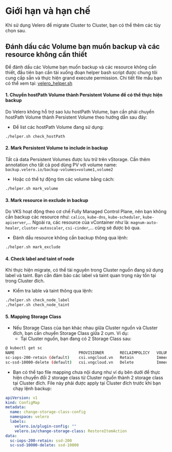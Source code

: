# Giới hạn và hạn chế

Khi sử dụng Velero để migrate Cluster to Cluster, bạn có thể thêm các tùy chọn sau.&#x20;

## Đánh dấu các Volume bạn muốn backup và các resource không cần thiết

Để đánh dấu các Volume bạn muốn backup và các resource không cần thiết, đầu tiên bạn cần tài xuống đoạn helper bash script được chung tôi cung cấp sẵn và thực hiện grand execute permission. Chi tiết file mấu bạn có thể xem tại: [velero\_helper.sh](https://raw.githubusercontent.com/vngcloud/velero/main/velero\_helper.sh)

#### 1. Chuyển hostPath Volume thành Persistent Volume để có thể thực hiện backup

Do Velero không hỗ trợ sao lưu hostPath Volume, bạn cần phải chuyển hostPath Volume thành Persistent Volume theo hướng dẫn sau đây:

* Để list các hostPath Volume đang sử dụng:

```bash
./helper.sh check_hostPath
```

#### 2. Mark Persistent Volume to include in backup

Tất cả data Persistent Volumes được lưu trữ trên vStorage. Cần thêm annotation cho tất cả pod dùng PV với volume name: `backup.velero.io/backup-volumes=volume1,volume2`

* Hoặc có thể tự động tìm các volume bằng cách:

```bash
./helper.sh mark_volume
```

#### 3. Mark resource in exclude in backup

Do VKS hoạt động theo cơ chế Fully Managed Control Plane, nên bạn không cần backup các resource như: `calico`, `kube-dns`, `kube-scheduler`, `kube-apiserver`,... Ngoài ra, các resource của vContainer như là: `magnum-auto-healer`, `cluster-autoscaler`, `csi-cinder`,... cũng sẽ được bỏ qua.

* Đánh dầu resource không cần backup thông qua lệnh:

```bash
./helper.sh mark_exclude
```

#### 4. Check label and taint of node

Khi thực hiện migrate, có thể tài nguyên trong Cluster nguồn đang sử dụng label và taint. Bạn cần đảm bảo các label và taint quan trọng này tồn tại trong Cluster đích.

* Kiểm tra lable và taint thông qua lệnh:

```bash
./helper.sh check_node_label
./helper.sh check_node_taint
```

#### 5. Mapping Storage Class

* Nếu Storage Class của bạn khác nhau giữa Cluster nguồn và Cluster đích, bạn cần chuyển Storage Class giữa 2 cụm. Ví dụ:
  * Tại Cluster nguồn, bạn đang có 2 Storage Class sau:

```bash
@ kubectl get sc
NAME                            PROVISIONER       RECLAIMPOLICY   VOLUMEBINDINGMODE   ALLOWVOLUMEEXPANSION   AGE
sc-iops-200-retain (default)    csi.vngcloud.vn   Retain          Immediate           true                   81s
sc-ssd-10000-delete (default)   csi.vngcloud.vn   Delete          Immediate           true                   14d
```

* Bạn có thể tạo file mapping chưa nội dung như ví dụ bên dưới để thực hiện chuyển đổi 2 storage class từ Cluster nguồn thành 2 storage class tại Cluster đích. File này phải được apply tại Cluster đích trước khi bạn chạy lệnh backup:

```yaml
apiVersion: v1
kind: ConfigMap
metadata:
  name: change-storage-class-config
  namespace: velero
  labels:
    velero.io/plugin-config: ""
    velero.io/change-storage-class: RestoreItemAction
data:
  sc-iops-200-retain: ssd-200
  sc-ssd-10000-delete: ssd-10000
```
